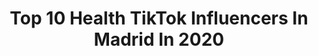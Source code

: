 ---
title: Top 10 Health TikTok Influencers In Madrid In 2020
description: >-
  Find top health TikTok influencers in Madrid in 2020. Most popular hashtags: #cuarentena #amigas #comedia #lcdp.
platform: TikTok
profiles:
  - username: "fernando_coslada"
    fullname: >-
      Fernando Ruiz⚡️
    location: "Spain"
    followers: 336935
    engagement: 2299
    commentsToLikes: 0.022701
    id: ck8zal4m822440j78nasceycz
    verified: false
    hashtags: ""
  - username: "iitts.aleee"
    fullname: >-
      Alejandra 💜
    location: "Spain"
    followers: 557889
    engagement: 2449
    commentsToLikes: 0.016181
    id: ck8saajqi1auk0j78z0e6fqaw
    verified: false
    hashtags: "#jajas, #jajaja, #loserschallenge, #netflix"
  - username: "ewimsad"
    fullname: >-
      lena
    location: "Spain"
    followers: 44888
    engagement: 2238
    commentsToLikes: 0.030170
    id: ck9shbznqsp6w0j78ab14502b
    verified: false
    hashtags: "#greenscreen, #egirl, #skins, #effy"
  - username: "emejotisa"
    fullname: >-
      Emejotisa
    location: "Spain"
    followers: 573970
    engagement: 2881
    commentsToLikes: 0.014089
    id: ckacts33efjwh0i78s2zluky7
    verified: true
    hashtags: "#ad, #xyzbca, #magia, #secretos"
  - username: "meeriesg"
    fullname: >-
      María Sannwald.🌺
    location: "Spain"
    followers: 861440
    engagement: 2657
    commentsToLikes: 0.012262
    id: ck9slxh9dga7j0j788n9rd5uv
    verified: false
    hashtags: ""
  - username: "amaiaamunarriz"
    fullname: >-
      Amaia Amunarriz
    location: "Spain"
    followers: 37880
    engagement: 1911
    commentsToLikes: 0.030455
    id: cka68r6pwpruk0i78ngp9pvs0
    verified: false
    hashtags: "#obsesion, #expresion, #bajaundedo, #viaje"
  - username: "animalize21"
    fullname: >-
      animalize21
    location: "Spain"
    followers: 124686
    engagement: 1935
    commentsToLikes: 0.032506
    id: ck84mak93mq9z0j78b3nfbnsb
    verified: false
    hashtags: "#humor, #love, #amor, #water"
  - username: "_caveerooo_"
    fullname: >-
      JC
    location: "Spain"
    followers: 5730
    engagement: 1380
    commentsToLikes: 0.055945
    id: ck9uzon2b9fxh0j78j4z9fn1l
    verified: false
    hashtags: "#1000razones, #roto, #pandemic, #fortnite"
  - username: "roluky"
    fullname: >-
      Angeluky
    location: "Spain"
    followers: 8726
    engagement: 1787
    commentsToLikes: 0.034143
    id: ck8s9ib0xy15j0j78k1dho1jd
    verified: false
    hashtags: "#amigas, #tiktok, #cerocuatro, #cansada"
  - username: "paabloo.04_"
    fullname: >-
      Pablo García
    location: "Spain"
    followers: 5526
    engagement: 1511
    commentsToLikes: 0.082914
    id: cka0g4nwj2op70i78lowi0gjj
    verified: false
    hashtags: "#riverdale, #elitechallange, #libertad, #marcsloan"
---